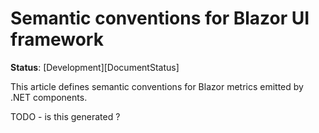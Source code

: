 <!--- Hugo front matter used to generate the website version of this page:
linkTitle: Blazor
--->

# Semantic conventions for Blazor UI framework

**Status**: [Development][DocumentStatus]

This article defines semantic conventions for Blazor metrics emitted by .NET components.

TODO - is this generated ?
